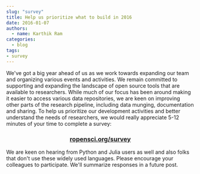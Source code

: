 ```yaml
---
slug: "survey"
title: Help us prioritize what to build in 2016
date: 2016-01-07
authors:
  - name: Karthik Ram
categories:
  - blog
tags:
- survey
---
```


We've got a big year ahead of us as we work towards expanding our team and organizing various events and activities. We remain committed to supporting and expanding the landscape of open source tools that are available to researchers. While much of our focus has been around making it easier to access various data repositories, we are keen on improving other parts of the research pipeline, including data munging, documentation and sharing. To help us prioritize our development activities and better understand the needs of researchers, we would really appreciate 5-12 minutes of your time to complete a survey:

<center><h3><a href="http://ropensci.org/survey">ropensci.org/survey</a></h3></center>

We are keen on hearing from Python and Julia users as well and also folks that don't use these widely used languages. Please encourage your colleagues to participate. We'll summarize responses in a future post.


